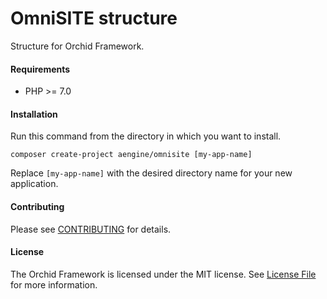 OmniSITE structure
====
Structure for Orchid Framework.


#### Requirements
- PHP >= 7.0

#### Installation

Run this command from the directory in which you want to install.

```
composer create-project aengine/omnisite [my-app-name]
```

Replace `[my-app-name]` with the desired directory name for your new application.

#### Contributing
Please see [CONTRIBUTING](CONTRIBUTING.md) for details.

#### License
The Orchid Framework is licensed under the MIT license. See [License File](LICENSE.md) for more information.